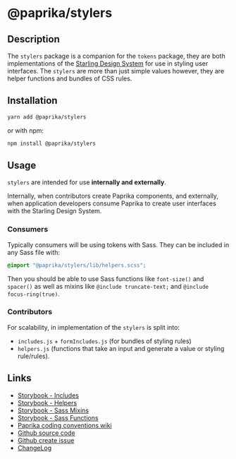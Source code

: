 # @paprika/stylers

## Description

The `stylers` package is a companion for the `tokens` package, they are both implementations of the [Starling Design System](https://design.wegalvanize.com/) for use in styling user interfaces. The `stylers` are more than just simple values however, they are helper functions and bundles of CSS rules.

## Installation

```sh
yarn add @paprika/stylers
```

or with npm:

```sh
npm install @paprika/stylers
```

## Usage

`stylers` are intended for use **internally and externally**.

Internally, when contributors create Paprika components, and externally, when application developers consume Paprika to create user interfaces with the Starling Design System.

### Consumers

Typically consumers will be using tokens with Sass. They can be included in any Sass file with:

```scss
@import "@paprika/stylers/lib/helpers.scss";
```

Then you should be able to use Sass functions like `font-size()` and `spacer()` as well as mixins like `@include truncate-text;` and `@include focus-ring(true)`.

### Contributors

For scalability, in implementation of the `stylers` is split into:

- `includes.js` + `formIncludes.js` (for bundles of styling rules)
- `helpers.js` (functions that take an input and generate a value or styling rule/rules).

## Links

- [Storybook - Includes](https://paprika.highbond.com/?path=/story/utilities-stylers--includes)
- [Storybook - Helpers](https://paprika.highbond.com/?path=/story/utilities-stylers--helpers)
- [Storybook - Sass Mixins](https://paprika.highbond.com/?path=/story/utilities-stylers-sass--mixins)
- [Storybook - Sass Functions](https://paprika.highbond.com/?path=/story/utilities-stylers-sass-functions)
- [Paprika coding conventions wiki](https://github.com/acl-services/paprika/wiki/Coding-Conventions#stylers)
- [Github source code](https://github.com/acl-services/paprika/tree/master/packages/Stylers/src)
- [Github create issue](https://github.com/acl-services/paprika/issues/new?label=[]&title=@paprika/stylers%20[help]:%20your%20short%20description&body=%0A%23%20Help%20wanted%0A%0A%23%23%20Please%20write%20your%20question.%0A*A%20clear%20and%20concise%20description%20of%20what%20the%20question%20is*%0A%0A%23%23%20Additional%20context%0A*Add%20any%20other%20context%20or%20screenshots%20about%20your%20question%20here.*%0A)
- [ChangeLog](https://github.com/acl-services/paprika/tree/master/packages/Stylers/CHANGELOG.md)
